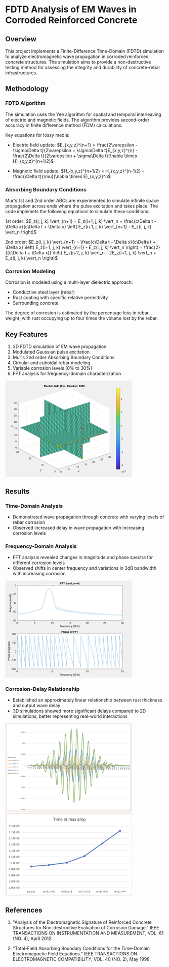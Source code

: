 # FDTD Analysis of EM Waves in Corroded Reinforced Concrete

## Overview

This project implements a Finite-Difference Time-Domain (FDTD) simulation to analyze electromagnetic wave propagation in corroded reinforced concrete structures. The simulation aims to provide a non-destructive testing method for assessing the integrity and durability of concrete-rebar infrastructures.

## Methodology

### FDTD Algorithm

The simulation uses the Yee algorithm for spatial and temporal interleaving of electric and magnetic fields. The algorithm provides second-order accuracy in finite difference method (FDM) calculations.

Key equations for lossy media:

- Electric field update:
  $E_{x,y,z}^{n+1} = \frac{2\varepsilon - \sigma\Delta t}{2\varepsilon + \sigma\Delta t}E_{x,y,z}^{n} - \frac{2\Delta t}{2\varepsilon + \sigma\Delta t}(\nabla \times H)_{x,y,z}^{n+1/2}$

- Magnetic field update:
  $H_{x,y,z}^{n+1/2} = H_{x,y,z}^{n-1/2} - \frac{\Delta t}{\mu}(\nabla \times E)_{x,y,z}^n$

### Absorbing Boundary Conditions

Mur's 1st and 2nd order ABCs are experimented to simulate infinite space propagation across ends where the pulse excitation and takes place. The code implemets the following equations to simulate these conditions:

1st order: $E_z(i, j, k) \vert_{n+1} = E_z(i+1, j, k) \vert_n + \frac{c\Delta t - \Delta x}{c\Delta t + \Delta x} \left( E_z(i+1, j, k) \vert_{n+1} - E_z(i, j, k) \vert_n \right)$

2nd order: $E_z(i, j, k) \vert_{n+1} = \frac{c\Delta t - \Delta x}{c\Delta t + \Delta x} \left( E_z(i+1, j, k) \vert_{n+1} - E_z(i, j, k) \vert_n \right) + \frac{2}{(c\Delta t + \Delta x)} \left( E_z(i+2, j, k) \vert_n - 2E_z(i+1, j, k) \vert_n + E_z(i, j, k) \vert_n \right)$

### Corrosion Modeling

Corrosion is modeled using a multi-layer dielectric approach:
- Conductive steel layer (rebar)
- Rust coating with specific relative permittivity
- Surrounding concrete

The degree of corrosion is estimated by the percentage loss in rebar weight, with rust occupying up to four times the volume lost by the rebar.

## Key Features

1. 3D FDTD simulation of EM wave propagation
2. Modulated Gaussian pulse excitation
3. Mur's 2nd order Absorbing Boundary Conditions
4. Circular and cuboidal rebar modeling
5. Variable corrosion levels (0% to 30%)
6. FFT analysis for frequency-domain characterization

<img src="images/3d_simulation_results.png" width="400" alt="3D Simulation Results">

## Results

### Time-Domain Analysis

- Demonstrated wave propagation through concrete with varying levels of rebar corrosion
- Observed increased delay in wave propagation with increasing corrosion levels

### Frequency-Domain Analysis

- FFT analysis revealed changes in magnitude and phase spectra for different corrosion levels
- Observed shifts in center frequency and variations in 3dB bandwidth with increasing corrosion

<img src="images/30_percent_corrosion_fft.png" width="400" alt="30% Corrosion FFT Analysis">

### Corrosion-Delay Relationship

- Established an approximately linear relationship between rust thickness and output wave delay
- 3D simulations showed more significant delays compared to 2D simulations, better representing real-world interactions

<img src="images/delay_vs_rust_thickness.png" width="400" alt="Delay vs Rust Thickness">
<img src="images/delay_vs_corrosion_percentage.png" width="400" alt="Delay vs Corrosion Percentage">

## References

1. "Analysis of the Electromagnetic Signature of Reinforced Concrete Structures for Non-destructive Evaluation of Corrosion Damage." IEEE TRANSACTIONS ON INSTRUMENTATION AND MEASUREMENT, VOL. 61 (NO. 4), April 2012.

2. "Total-Field Absorbing Boundary Conditions for the Time-Domain Electromagnetic Field Equations." IEEE TRANSACTIONS ON ELECTROMAGNETIC COMPATIBILITY, VOL. 40 (NO. 2), May 1998.
